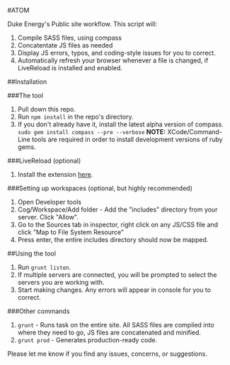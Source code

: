 #ATOM

Duke Energy's Public site workflow. This script will:

1. Compile SASS files, using compass
2. Concatentate JS files as needed
3. Display JS errors, typos, and coding-style issues for you to correct.
4. Automatically refresh your browser whenever a file is changed, if LiveReload is installed and enabled.


##Installation

###The tool
1. Pull down this repo.
2. Run `npm install` in the repo's directory.
3. If you don't already have it, install the latest alpha version of compass. `sudo gem install compass --pre --verbose`
   **NOTE:** XCode/Command-Line tools are required in order to install development versions of ruby gems.

###LiveReload (optional)
1. Install the extension [here](https://chrome.google.com/webstore/detail/livereload/jnihajbhpnppcggbcgedagnkighmdlei?hl=en).

###Setting up workspaces (optional, but highly recommended)
1. Open Developer tools
2. Cog/Workspace/Add folder - Add the "includes" directory from your server. Click "Allow".
3. Go to the Sources tab in inspector, right click on any JS/CSS file and click "Map to File System Resource"
4. Press enter, the entire includes directory should now be mapped.

##Using the tool
1. Run `grunt listen`.
2. If multiple servers are connected, you will be prompted to select the servers you are working with.
3. Start making changes. Any errors will appear in console for you to correct.


###Other commands
1. `grunt` - Runs task on the entire site. All SASS files are compiled into where they need to go, JS files are concatenated and minified.
2. `grunt prod` - Generates production-ready code.


Please let me know if you find any issues, concerns, or suggestions.
